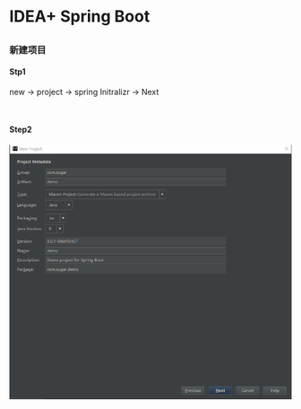 # IDEA+ Spring Boot

## 

### 新建项目

#### Stp1
new -> project -> spring Initralizr -> Next


![]()


#### Step2

![project MeteData](https://github.com/yangshuting1/picture/blob/master/spring%20boot/2.png)